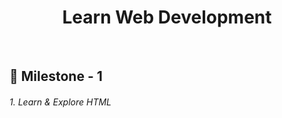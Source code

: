 <h1 align="center"> Learn Web Development </h1>
<br>

## 🎯 Milestone - 1

<h6>1. Learn & Explore HTML </h6>
